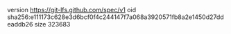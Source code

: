 version https://git-lfs.github.com/spec/v1
oid sha256:e111173c628e3d6bcf0f4c244147f7a068a3920571fb8a2e1450d27ddeaddb26
size 323683
